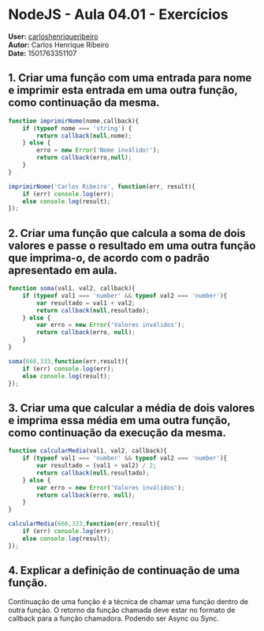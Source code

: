 # NodeJS - Aula 04.01 - Exercícios
**User:** [carloshenriqueribeiro](https://github.com/carloshenriqueribeiro)  
**Autor:** Carlos Henrique Ribeiro  
**Date:** 1501763351107

## 1. Criar uma função com uma entrada para nome e imprimir esta entrada em uma outra função, como continuação da mesma.

```js
function imprimirNome(nome,callback){
    if (typeof nome === 'string') {
        return callback(null,nome);
    } else {
        erro = new Error('Nome inválido!');
        return callback(erro,null);
    }
}

imprimirNome('Carlos Ribeiro', function(err, result){
    if (err) console.log(err);
    else console.log(result);
});
```

## 2. Criar uma função que calcula a soma de dois valores e passe o resultado em uma outra função que imprima-o, de acordo com o padrão apresentado em aula.

```js
function soma(val1, val2, callback){
    if (typeof val1 === 'number' && typeof val2 === 'number'){
        var resultado = val1 + val2;
        return callback(null,resultado);
    } else {
        var erro = new Error('Valores inválidos');
        return callback(erro, null);
    }
}

soma(666,333,function(err,result){
    if (err) console.log(err);
    else console.log(result);
});
```

## 3. Criar uma que calcular a média de dois valores e imprima essa média em uma outra função, como continuação da execução da mesma.

```js
function calcularMedia(val1, val2, callback){
    if (typeof val1 === 'number' && typeof val2 === 'number'){
        var resultado = (val1 + val2) / 2;
        return callback(null,resultado);
    } else {
        var erro = new Error('Valores inválidos');
        return callback(erro, null);
    }
}

calcularMedia(666,333,function(err,result){
    if (err) console.log(err);
    else console.log(result);
});
```

## 4. Explicar a definição de continuação de uma função.
Continuação de uma função é a técnica de chamar uma função dentro de outra função. O retorno da função chamada deve estar no formato de callback para a função chamadora. Podendo ser Async ou Sync.
